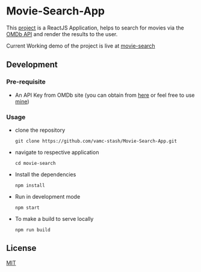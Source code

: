 # Movie-Search-App

This [project](https://github.com/vamc-stash/Movie-Search-App/tree/master/movie-search) is a ReactJS Application, helps to search for movies via the [OMDb API](http://www.omdbapi.com/) and render the results to the user.

Current Working demo of the project is live at [movie-search](http://crooked-head.surge.sh/)

## Development

### Pre-requisite
- An API Key from OMDb site (you can obtain from [here](http://www.omdbapi.com/apikey.aspx) or feel free to use [mine](https://github.com/vamc-stash/Movie-Search-App/blob/master/movie-search/src/shared/APIKey.js)) 

### Usage
  - clone the repository
    ``` 
    git clone https://github.com/vamc-stash/Movie-Search-App.git
    ```
  - navigate to respective application
    ```
    cd movie-search
    ```
  - Install the dependencies
    ```
    npm install
    ```
  - Run in development mode
    ```
    npm start
    ```
  - To make a build to serve locally
    ```
    npm run build
    ```
 ## License
 [MIT](https://github.com/vamc-stash/Movie-Search-App/blob/master/LICENSE)
